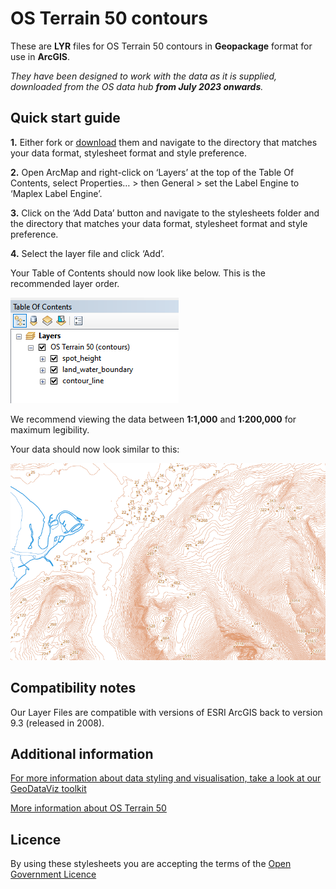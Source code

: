 ﻿# OS Terrain 50 contours

These are **LYR** files for OS Terrain 50 contours in **Geopackage** format for use in **ArcGIS**.

*They have been designed to work with the data as it is supplied, downloaded from the OS data hub **from July 2023 onwards**.*

## Quick start guide

**1.**  Either fork or [download](https://github.com/OrdnanceSurvey/OS-Terrain-50-stylesheets/archive/master.zip) them and navigate to the directory that matches your data format, stylesheet format and style preference.

**2.**  Open ArcMap and right-click on ‘Layers’ at the top of the Table Of Contents, select Properties… > then General > set the Label Engine to ‘Maplex Label Engine’.

**3.**  Click on the ‘Add Data’ button and navigate to the stylesheets folder and the directory that matches your data format, stylesheet format and style preference.

**4.**  Select the layer file and click ‘Add’.

Your Table of Contents should now look like below. This is the recommended layer order.

  ![Screenshot](https://github.com/OrdnanceSurvey/OS-Terrain-50-stylesheets/blob/3a188d1579bf9eb9af9228ae6a144781e9d296e5/Geopackage%20stylesheets%20(post%20July%202023)/ESRI%20stylesheets%20(LYR)/images/LayerOrder_Terrain50.PNG "Recommended layer order for OS Terrain 50 contours")

We recommend viewing the data between **1:1,000** and **1:200,000** for maximum legibility.

Your data should now look similar to this: 

  ![Screenshot](https://github.com/OrdnanceSurvey/OS-Terrain-50-stylesheets/blob/313180e2ccecf96eb7cf5d70968e9935a5bd6047/Geopackage%20stylesheets%20(post%20July%202023)/ESRI%20stylesheets%20(LYR)/images/OS_Terrain_50_screenshot.png "Screenshot of OS Terrain 50 contours")

## Compatibility notes

Our Layer Files are compatible with versions of ESRI ArcGIS back to version 9.3 (released in 2008).

## Additional information

[For more information about data styling and visualisation, take a look at our GeoDataViz toolkit](https://github.com/OrdnanceSurvey/GeoDataViz-Toolkit)

[More information about OS Terrain 50](http://www.ordnancesurvey.co.uk/business-and-government/products/terrain-50.html)

## Licence

By using these stylesheets you are accepting the terms of the [Open Government Licence](http://www.nationalarchives.gov.uk/doc/open-government-licence/version/3/)
